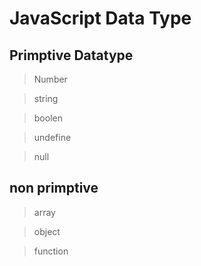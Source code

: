 # JavaScript Data Type

## Primptive Datatype

> Number

> string

> boolen

> undefine

> null

## non primptive 

> array

> object 

> function



